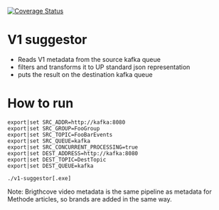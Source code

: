 [![Coverage Status](https://coveralls.io/repos/github/Financial-Times/v1-suggestor/badge.svg)](https://coveralls.io/github/Financial-Times/v1-suggestor)

# V1 suggestor
* Reads V1 metadata from the source kafka queue
* filters and transforms it to UP standard json representation
* puts the result on the destination kafka queue

# How to run

```
export|set SRC_ADDR=http://kafka:8080
export|set SRC_GROUP=FooGroup
export|set SRC_TOPIC=FooBarEvents
export|set SRC_QUEUE=kafka
export|set SRC_CONCURRENT_PROCESSING=true
export|set DEST_ADDRESS=http://kafka:8080
export|set DEST_TOPIC=DestTopic
export|set DEST_QUEUE=kafka

./v1-suggestor[.exe]
```

Note: Brigthcove video metadata is the same pipeline as metadata for Methode articles, so brands are added in the same way.